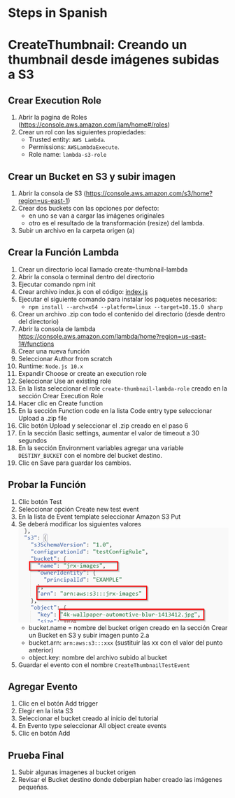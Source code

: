 # Steps in Spanish
# CreateThumbnail: Creando un thumbnail desde imágenes subidas a S3

## Crear Execution Role
1.	Abrir la pagina de Roles (https://console.aws.amazon.com/iam/home#/roles)
2.	Crear un rol con las siguientes propiedades:
    - Trusted entity: `AWS Lambda`.
    - Permissions: `AWSLambdaExecute`.
    - Role name: `lambda-s3-role`

## Crear un Bucket en S3 y subir imagen
1.	Abrir la consola de S3 (https://console.aws.amazon.com/s3/home?region=us-east-1)
2.	Crear dos buckets con las opciones por defecto:
    - en uno se van a cargar las imágenes originales
    - otro es el resultado de la transformación (resize) del lambda.
3.	Subir un archivo en la carpeta origen (a)

## Crear la Función Lambda
1.	Crear un directorio local llamado create-thumbnail-lambda
2.	Abrir la consola o terminal dentro del directorio
3.	Ejecutar comando npm init
4.	Crear archivo index.js con el código: [index.js](https://github.com/jriverox/create-thumbnail-lambda/blob/master/index.js)
5.	Ejecutar el siguiente comando para instalar los paquetes necesarios:
    - `npm install --arch=x64 --platform=linux --target=10.15.0 sharp`
6.	Crear un archivo .zip con todo el contenido del directorio (desde dentro del directorio)
7.	Abrir la consola de lambda https://console.aws.amazon.com/lambda/home?region=us-east-1#/functions
8.	Crear una nueva función
9.	Seleccionar Author from scratch
10.	Runtime: `Node.js 10.x`
11.	Expandir Choose or create an execution role
12.	Seleccionar Use an existing role
13.	En la lista seleccionar el role `create-thumbnail-lambda-role`  creado en la sección Crear Execution Role
14.	Hacer clic en Create function
15.	En la sección Function code en la lista Code entry type seleccionar Upload a .zip file
16.	Clic botón Upload y seleccionar el .zip creado en el paso 6
17.	En la sección Basic settings, aumentar el valor de timeout a 30 segundos
18.	En la sección Environment variables agregar una variable `DESTINY_BUCKET` con el nombre del bucket destino.
19.	Clic en Save para guardar los cambios.

## Probar la Función
1.	Clic botón Test
2.	Seleccionar opción Create new test event
3.	En la lista de Event template seleccionar Amazon S3 Put
4.	Se deberá modificar los siguientes valores ![alt text](assets/s3-event-sample.png "Evento S3 ejemplo")
    - bucket.name = nombre del bucket origen creado en la sección Crear un Bucket en S3 y subir imagen punto 2.a
    - bucket.arn: `arn:aws:s3:::xxx` (sustituir las xx con el valor del punto anterior)
    - object.key: nombre del archivo subido al bucket
5.	Guardar el evento con el nombre `CreateThumbnailTestEvent`

## Agregar Evento
1.	Clic en el botón Add trigger
2.	Elegir en la lista S3
3.	Seleccionar el bucket creado al inicio del tutorial
4.	En Evento type seleccionar All object create events
5.	Clic en botón Add

## Prueba Final
1.	Subir algunas imagenes al bucket origen
2.	Revisar el Bucket destino donde deberpian haber creado las imágenes pequeñas.

